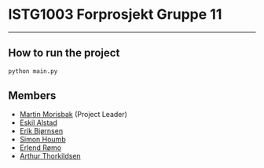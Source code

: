 # ISTG1003 Forprosjekt Gruppe 11

---

## How to run the project
```bash
python main.py
```

## Members
- [Martin Morisbak](mailto:martmori@ntnu.no) (Project Leader)
- [Eskil Alstad](mailto:eskil.alstad@ntnu.no)
- [Erik Bjørnsen](mailto:erbj@ntnu.no)
- [Simon Houmb](mailto:simon.h.houmb@ntnu.no)
- [Erlend Rømo](mailto:erlenrom@ntnu.no)
- [Arthur Thorkildsen](mailto:arthur.b.thorkildsen@ntnu.no)